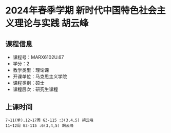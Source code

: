 # 2024年春季学期 新时代中国特色社会主义理论与实践 胡云峰






## 课程信息

- 课程号：MARX6102U.67
- 学分：2
- 教学类型：理论课
- 开课单位：马克思主义学院
- 课程类别：硕士
- 课程层次：研究生课程

## 上课时间

```
7~11(单),12~17周 G3-115 :3(3,4,5) 胡云峰
11~12周 G3-115 :6(3,4,5) 胡云峰
```

